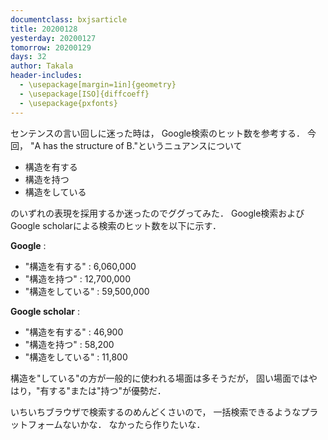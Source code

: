 ```yaml
---
documentclass: bxjsarticle
title: 20200128
yesterday: 20200127
tomorrow: 20200129
days: 32
author: Takala
header-includes:
  - \usepackage[margin=1in]{geometry}
  - \usepackage[ISO]{diffcoeff}
  - \usepackage{pxfonts}
---
```


センテンスの言い回しに迷った時は，
Google検索のヒット数を参考する．
今回， "A has the structure of B."というニュアンスについて

* 構造を有する
* 構造を持つ
* 構造をしている

のいずれの表現を採用するか迷ったのでググってみた．
Google検索およびGoogle scholarによる検索のヒット数を以下に示す．


**Google** : 

* "構造を有する"    : 6,060,000
* "構造を持つ"      : 12,700,000
* "構造をしている"  : 59,500,000


**Google scholar** : 

* "構造を有する"   : 46,900
* "構造を持つ"     : 58,200
* "構造をしている" : 11,800


構造を"している"の方が一般的に使われる場面は多そうだが，
固い場面ではやはり，"有する"または"持つ"が優勢だ．


いちいちブラウザで検索するのめんどくさいので，
一括検索できるようなプラットフォームないかな．
なかったら作りたいな．